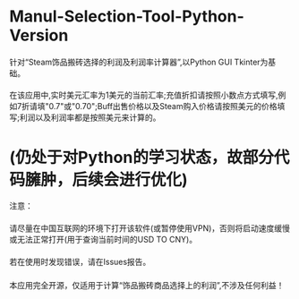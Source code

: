 # Manul-Selection-Tool-Python-Version
####
针对“Steam饰品搬砖选择的利润及利润率计算器”,以Python GUI Tkinter为基础。
####
在该应用中,实时美元汇率为1美元的当前汇率;充值折扣请按照小数点方式填写,例如7折请填"0.7"或"0.70";Buff出售价格以及Steam购入价格请按照美元的价格填写;利润以及利润率都是按照美元来计算的。
####
(仍处于对Python的学习状态，故部分代码臃肿，后续会进行优化)
=========
注意：
####
请尽量在中国互联网的环境下打开该软件(或暂停使用VPN)，否则将启动速度缓慢或无法正常打开(用于查询当前时间的USD TO CNY)。
####
若在使用时发现错误，请在Issues报告。
###
本应用完全开源，仅适用于计算“饰品搬砖商品选择上的利润”,不涉及任何利益！
